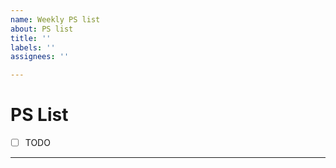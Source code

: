 ```yaml
---
name: Weekly PS list
about: PS list
title: ''
labels: ''
assignees: ''

---
```


# PS List

- [ ] TODO

---

